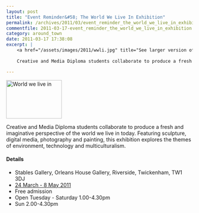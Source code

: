 ```yaml
---
layout: post
title: "Event Reminder&#58; The World We Live In Exhibition"
permalink: /archives/2011/03/event_reminder_the_world_we_live_in_exhibition.html
commentfile: 2011-03-17-event_reminder_the_world_we_live_in_exhibition
category: around_town
date: 2011-03-17 17:38:08
excerpt: |
    <a href="/assets/images/2011/wwli.jpg" title="See larger version of - World we live in"><img src="/assets/images/2011/wwli_thumb.jpg" width="150" height="104" alt="World we live in" class="photo right" /></a>
    
    Creative and Media Diploma students collaborate to produce a fresh and imaginative perspective of the world we live in today. Featuring sculpture, digital media, photography and painting, this exhibition explores the themes of environment, technology and multiculturalism.

---
```


<a href="/assets/images/2011/wwli.jpg" title="See larger version of - World we live in"><img src="/assets/images/2011/wwli_thumb.jpg" width="150" height="104" alt="World we live in" class="photo right" /></a>

Creative and Media Diploma students collaborate to produce a fresh and imaginative perspective of the world we live in today. Featuring sculpture, digital media, photography and painting, this exhibition explores the themes of environment, technology and multiculturalism.

#### Details

-   Stables Gallery, Orleans House Gallery, Riverside, Twickenham, TW1 3DJ
-   [24 March - 8 May 2011](https://stmargarets.london/event/exhibition/200705142730)
-   Free admission
-   Open Tuesday - Saturday 1.00-4.30pm
-   Sun 2.00-4.30pm
